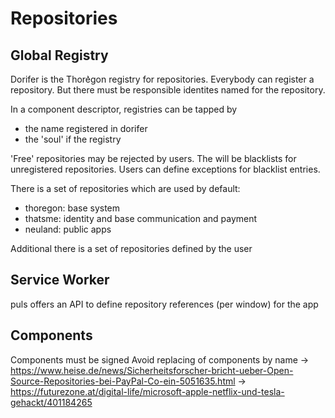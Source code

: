 Repositories
============

## Global Registry 

Dorifer is the Thore͛gon registry for repositories. Everybody can
register a repository. But there must be responsible identites named
for the repository. 

In a component descriptor, registries can be tapped by 
- the name registered in dorifer
- the 'soul' if the registry

'Free' repositories may be rejected by users. The will be blacklists
for unregistered repositories. Users can define exceptions for blacklist entries.

There is a set of repositories which are used by default:
- thoregon: base system
- thatsme: identity and base communication and payment
- neuland: public apps

Additional there is a set of repositories defined by the user

## Service Worker

puls offers an API to define repository references (per window) for the app


## Components

Components must be signed 
Avoid replacing of components by name
-> https://www.heise.de/news/Sicherheitsforscher-bricht-ueber-Open-Source-Repositories-bei-PayPal-Co-ein-5051635.html
-> https://futurezone.at/digital-life/microsoft-apple-netflix-und-tesla-gehackt/401184265
